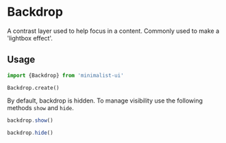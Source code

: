 # Backdrop

A contrast layer used to help focus in a content. Commonly used to make a 'lightbox effect'.

## Usage

```js
import {Backdrop} from 'minimalist-ui'
```

```
Backdrop.create()
```

By default, backdrop is hidden. To manage visibility use the following methods `show` and `hide`.

```js
backdrop.show()
```

```js
backdrop.hide()
```
